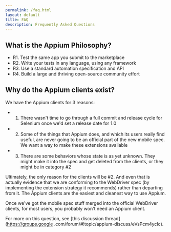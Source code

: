 ```yaml
---
permalink: /faq.html
layout: default
title: FAQ
description: Frequently Asked Questions 
---
```


## What is the Appium Philosophy?

- R1. Test the same app you submit to the marketplace
- R2. Write your tests in any language, using any framework
- R3. Use a standard automation specification and API
- R4. Build a large and thriving open-source community effort

## Why do the Appium clients exist?

We have the Appium clients for 3 reasons:

- 1) There wasn't time to go through a full commit and release cycle for 
   Selenium once we'd set a release date for 1.0
- 2) Some of the things that Appium does, and which its users really find 
   useful, are never going to be an official part of the new mobile spec. We 
   want a way to make these extensions available
- 3) There are some behaviors whose state is as yet unknown. They might make it
   into the spec and get deleted from the clients, or they might be in 
   category #2

Ultimately, the only reason for the clients will be #2. And even that is 
actually evidence that we are conforming to the WebDriver spec (by 
implementing the extension strategy it recommends) rather than departing from
it. The Appium clients are the easiest and cleanest way to 
use Appium.

Once we've got the mobile spec stuff merged into the official WebDriver 
clients, for most users, you probably won't need an Appium client.

For more on this question, see [this discussion thread](https://groups.google
.com/forum/#!topic/appium-discuss/eVsPcm4ycIc).